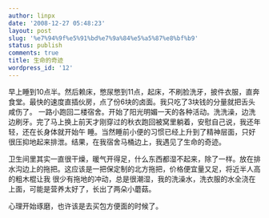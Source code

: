 ```yaml
---
author: linpx
date: '2008-12-27 05:48:23'
layout: post
slug: '%e7%94%9f%e5%91%bd%e7%9a%84%e5%a5%87%e8%bf%b9'
status: publish
comments: true
title: 生命的奇迹
wordpress_id: '12'
---
```


早上睡到10点半。然后赖床，憋尿憋到11点，起床，不刷脸洗牙，披件衣服，直奔食堂。最快的速度直插伙房，点了份6块的卤面。我只吃了3块钱的分量就把舌头咸伤了。
一路小跑回二楼宿舍。开始了阳光明媚一天的各种活动。洗洗澡，边洗边刷牙。完了马上换上前天才刚穿过的秋衣跑回被窝里躺着，安慰自己说，我还年轻，还在长身体就开始午
睡。当然睡前小便的习惯已经上升到了精神层面，只好很压抑地起来排泄。结果，在我宿舍马桶边上，我遇见了生命的奇迹。

卫生间里其实一直很干燥，暖气开得足，什么东西都湿不起来，除了一样。放在排水沟边上的拖把。这应该是一把保定制的北方拖把，价格便宜量又足，将近半人高的粗木棍让我
很少有拖地的冲动，总是很潮湿，我的洗澡水，洗衣服的水全浇在上面，可能是营养太好了，长出了两朵小蘑菇。

心理开始琢磨，也许该是去买包方便面的时候了。

